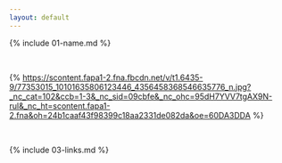 ```yaml
---
layout: default
---
```


{% include 01-name.md %}

<br>

{% https://scontent.fapa1-2.fna.fbcdn.net/v/t1.6435-9/77353015_10101635806123446_4356458368546635776_n.jpg?_nc_cat=102&ccb=1-3&_nc_sid=09cbfe&_nc_ohc=95dH7YVV7tgAX9N-rul&_nc_ht=scontent.fapa1-2.fna&oh=24b1caaf43f98399c18aa2331de082da&oe=60DA3DDA %}

<br>

{% include 03-links.md %}

